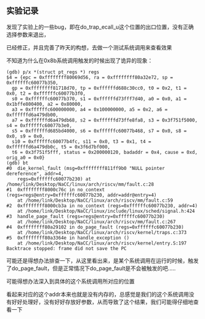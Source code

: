 ## 实验记录
发现了实验上的一些bug，即在do_trap_ecall_u这个位置的出口位置，没有正确选择参数来退出，

已经修正，并且完善了昨天的构想，去做一个测试系统调用来查看效果

不知道为什么在0x8b系统调用触发的时候出现了诡异的现象：

```
(gdb) p/x *(struct pt_regs *) regs
$4 = {epc = 0xffffffff80069d56, ra = 0xffffffff80a32e72, sp = 0xffffffc60077b350,
  gp = 0xffffffff81718d70, tp = 0xffffffd688c30cc0, t0 = 0x2, t1 = 0x0, t2 = 0xffffffc60077b3f0,
  s0 = 0xffffffc60077b370, s1 = 0xffffffd73fff7d40, a0 = 0x0, a1 = 0x1bffe800400, a2 = 0x80000,
  a3 = 0xffffffc600000000, a4 = 0x100000000, a5 = 0x2, a6 = 0xffffffd6a479db00,
  a7 = 0xffffffd6a479db68, s2 = 0xffffffd73ffe8fa8, s3 = 0x3f751f5000, s4 = 0xffffffc60077b3e0,
  s5 = 0xffffffd685bd4000, s6 = 0xffffffc60077b468, s7 = 0x0, s8 = 0x0, s9 = 0x0,
  s10 = 0xffffffc60077b4fc, s11 = 0x0, t3 = 0x1, t4 = 0xffffffd6a479db0c, t5 = 0x3f6d7bf000,
  t6 = 0x3f751f5fff, status = 0x200000120, badaddr = 0x4, cause = 0xd, orig_a0 = 0x0}
(gdb) bt
#0  die_kernel_fault (msg=0xffffffff811ff9b0 "NULL pointer dereference", addr=4,
    regs=0xffffffc60077b230) at /home/link/Desktop/NaCC/linux/arch/riscv/mm/fault.c:28
#1  0xffffffff8000c76c in no_context (regs=regs@entry=0xffffffc60077b230, addr=addr@entry=4)
    at /home/link/Desktop/NaCC/linux/arch/riscv/mm/fault.c:59
#2  0xffffffff8000cb3a in no_context (regs=0xffffffc60077b230, addr=4)
    at /home/link/Desktop/NaCC/linux/include/linux/sched/signal.h:424
#3  handle_page_fault (regs=regs@entry=0xffffffc60077b230)
    at /home/link/Desktop/NaCC/linux/arch/riscv/mm/fault.c:267
#4  0xffffffff80a29102 in do_page_fault (regs=0xffffffc60077b230)
    at /home/link/Desktop/NaCC/linux/arch/riscv/kernel/traps.c:373
#5  0xffffffff80a3364e in handle_exception ()
    at /home/link/Desktop/NaCC/linux/arch/riscv/kernel/entry.S:197
Backtrace stopped: frame did not save the PC
```
可能还是得想办法排查一下，从这里看出来，是某个系统调用在运行的时候，触发了do_page_fault，但是正常情况下do_page_fault是不会被触发的吧.....

可能得想办法深入到具体的这个系统调用所对应的位置

看起来对应的这个addr本来也就是没有内存的，总感觉是我们的这个系统调用没有好好处理好，没有好好存放好参数，从而导致了这个结果，我们可能得仔细地查看一下